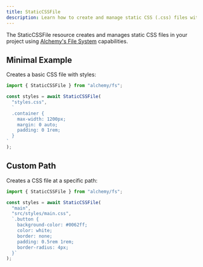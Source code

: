 ```yaml
---
title: StaticCSSFile
description: Learn how to create and manage static CSS (.css) files with proper formatting using Alchemy's FS provider.
---
```


The StaticCSSFile resource creates and manages static CSS files in your project using [Alchemy's File System](https://alchemy.run/docs/concepts/fs) capabilities.

## Minimal Example

Creates a basic CSS file with styles:

```ts
import { StaticCSSFile } from "alchemy/fs";

const styles = await StaticCSSFile(
  "styles.css",
  `
  .container {
    max-width: 1200px;
    margin: 0 auto;
    padding: 0 1rem;
  }
`
);
```

## Custom Path

Creates a CSS file at a specific path:

```ts
import { StaticCSSFile } from "alchemy/fs";

const styles = await StaticCSSFile(
  "main",
  "src/styles/main.css",
  `.button {
    background-color: #0062ff;
    color: white;
    border: none;
    padding: 0.5rem 1rem;
    border-radius: 4px;
  }`
);
```
